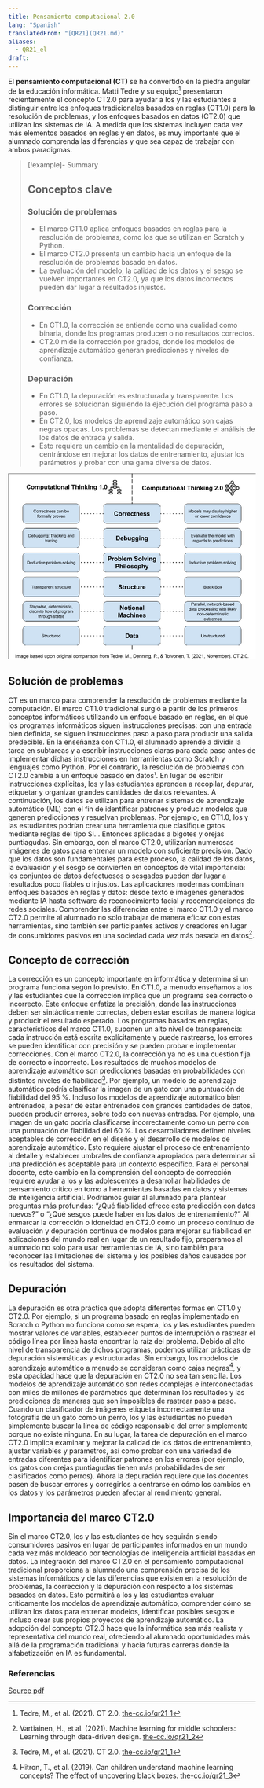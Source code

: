 ```yaml
---
title: Pensamiento computacional 2.0
lang: "Spanish"
translatedFrom: "[QR21](QR21.md)"
aliases:
  - QR21_el
draft:
---
```


El **pensamiento computacional (CT)** se ha convertido en la piedra angular de la educación informática. Matti Tedre y su equipo[^1] presentaron recientemente el concepto CT2.0 para ayudar a los y las estudiantes a distinguir entre los enfoques tradicionales basados en reglas (CT1.0) para la resolución de problemas, y los enfoques basados en datos (CT2.0) que utilizan los sistemas de IA. A medida que los sistemas incluyen cada vez más elementos basados en reglas y en datos, es muy importante que el alumnado comprenda las diferencias y que sea capaz de trabajar con ambos paradigmas.

>[!example]- Summary
>## Conceptos clave
>
>### Solución de problemas
>
>- El marco CT1.0 aplica enfoques basados en reglas para la resolución de problemas, como los que se utilizan en Scratch y Python.
>- El marco CT2.0 presenta un cambio hacia un enfoque de la resolución de problemas basado en datos.
>- La evaluación del modelo, la calidad de los datos y el sesgo se vuelven importantes en CT2.0, ya que los datos incorrectos pueden dar lugar a resultados injustos.
>
>### Corrección
>
>- En CT1.0, la corrección se entiende como una cualidad como binaria, donde los programas producen o no resultados correctos.
>- CT2.0 mide la corrección por grados, donde los modelos de aprendizaje automático generan predicciones y niveles de confianza.
>
>### Depuración
>
>- En CT1.0, la depuración es estructurada y transparente. Los errores se solucionan siguiendo la ejecución del programa paso a paso.
>- En CT2.0, los modelos de aprendizaje automático son cajas negras opacas. Los problemas se detectan mediante el análisis de los datos de entrada y salida.
>- Esto requiere un cambio en la mentalidad de depuración, centrándose en mejorar los datos de entrenamiento, ajustar los parámetros y probar con una gama diversa de datos.

![](../assets/img/quickreads/QR21_CT_1.0_2.0.png)

## Solución de problemas

CT es un marco para comprender la resolución de problemas mediante la computación. El marco CT1.0 tradicional surgió a partir de los primeros conceptos informáticos utilizando un enfoque basado en reglas, en el que los programas informáticos siguen instrucciones precisas: con una entrada bien definida, se siguen instrucciones paso a paso para producir una salida predecible. En la enseñanza con CT1.0, el alumnado aprende a dividir la tarea en subtareas y a escribir instrucciones claras para cada paso antes de implementar dichas instrucciones en herramientas como Scratch y lenguajes como Python. Por el contrario, la resolución de problemas con CT2.0 cambia a un enfoque basado en datos¹. En lugar de escribir instrucciones explícitas, los y las estudiantes aprenden a recopilar, depurar, etiquetar y organizar grandes cantidades de datos relevantes. A continuación, los datos se utilizan para entrenar sistemas de aprendizaje automático (ML) con el fin de identificar patrones y producir modelos que generen predicciones y resuelvan problemas. Por ejemplo, en CT1.0, los y las estudiantes podrían crear una herramienta que clasifique gatos mediante reglas del tipo Si... Entonces aplicadas a bigotes y orejas puntiagudas. Sin embargo, con el marco CT2.0, utilizarían numerosas imágenes de gatos para entrenar un modelo con suficiente precisión. Dado que los datos son fundamentales para este proceso, la calidad de los datos, la evaluación y el sesgo se convierten en conceptos de vital importancia: los conjuntos de datos defectuosos o sesgados pueden dar lugar a resultados poco fiables o injustos. Las aplicaciones modernas combinan enfoques basados en reglas y datos: desde texto e imágenes generados mediante IA hasta software de reconocimiento facial y recomendaciones de redes sociales. Comprender las diferencias entre el marco CT1.0 y el marco CT2.0 permite al alumnado no solo trabajar de manera eficaz con estas herramientas, sino también ser participantes activos y creadores en lugar de consumidores pasivos en una sociedad cada vez más basada en datos[^2].

## Concepto de corrección

La corrección es un concepto importante en informática y determina si un programa funciona según lo previsto. En CT1.0, a menudo enseñamos a los y las estudiantes que la corrección implica que un programa sea correcto o incorrecto. Este enfoque enfatiza la precisión, donde las instrucciones deben ser sintácticamente correctas, deben estar escritas de manera lógica y producir el resultado esperado. Los programas basados en reglas, característicos del marco CT1.0, suponen un alto nivel de transparencia: cada instrucción está escrita explícitamente y puede rastrearse, los errores se pueden identificar con precisión y se pueden probar e implementar correcciones. Con el marco CT2.0, la corrección ya no es una cuestión fija de correcto o incorrecto. Los resultados de muchos modelos de aprendizaje automático son predicciones basadas en probabilidades con distintos niveles de fiabilidad[^1]. Por ejemplo, un modelo de aprendizaje automático podría clasificar la imagen de un gato con una puntuación de fiabilidad del 95 %. Incluso los modelos de aprendizaje automático bien entrenados, a pesar de estar entrenados con grandes cantidades de datos, pueden producir errores, sobre todo con nuevas entradas. Por ejemplo, una imagen de un gato podría clasificarse incorrectamente como un perro con una puntuación de fiabilidad del 60 %. Los desarrolladores definen niveles aceptables de corrección en el diseño y el desarrollo de modelos de aprendizaje automático. Esto requiere ajustar el proceso de entrenamiento al detalle y establecer umbrales de confianza apropiados para determinar si una predicción es aceptable para un contexto específico. Para el personal docente, este cambio en la comprensión del concepto de corrección requiere ayudar a los y las adolescentes a desarrollar habilidades de pensamiento crítico en torno a herramientas basadas en datos y sistemas de inteligencia artificial. Podríamos guiar al alumnado para plantear preguntas más profundas: “¿Qué fiabilidad ofrece esta predicción con datos nuevos?” o “¿Qué sesgos puede haber en los datos de entrenamiento?” Al enmarcar la corrección o idoneidad en CT2.0 como un proceso continuo de evaluación y depuración continua de modelos para mejorar su fiabilidad en aplicaciones del mundo real en lugar de un resultado fijo, preparamos al alumnado no solo para usar herramientas de IA, sino también para reconocer las limitaciones del sistema y los posibles daños causados por los resultados del sistema.

## Depuración

La depuración es otra práctica que adopta diferentes formas en CT1.0 y CT2.0. Por ejemplo, si un programa basado en reglas implementado en Scratch o Python no funciona como se espera, los y las estudiantes pueden mostrar valores de variables, establecer puntos de interrupción o rastrear el código línea por línea hasta encontrar la raíz del problema. Debido al alto nivel de transparencia de dichos programas, podemos utilizar prácticas de depuración sistemáticas y estructuradas. Sin embargo, los modelos de aprendizaje automático a menudo se consideran como cajas negras[^3], y esta opacidad hace que la depuración en CT2.0 no sea tan sencilla. Los modelos de aprendizaje automático son redes complejas e interconectadas con miles de millones de parámetros que determinan los resultados y las predicciones de maneras que son imposibles de rastrear paso a paso. Cuando un clasificador de imágenes etiqueta incorrectamente una fotografía de un gato como un perro, los y las estudiantes no pueden simplemente buscar la línea de código responsable del error simplemente porque no existe ninguna. En su lugar, la tarea de depuración en el marco CT2.0 implica examinar y mejorar la calidad de los datos de entrenamiento, ajustar variables y parámetros, así como probar con una variedad de entradas diferentes para identificar patrones en los errores (por ejemplo, los gatos con orejas puntiagudas tienen más probabilidades de ser clasificados como perros). Ahora la depuración requiere que los docentes pasen de buscar errores y corregirlos a centrarse en cómo los cambios en los datos y los parámetros pueden afectar al rendimiento general.

## Importancia del marco CT2.0

Sin el marco CT2.0, los y las estudiantes de hoy seguirán siendo consumidores pasivos en lugar de participantes informados en un mundo cada vez más moldeado por tecnologías de inteligencia artificial basadas en datos. La integración del marco CT2.0 en el pensamiento computacional tradicional proporciona al alumnado una comprensión precisa de los sistemas informáticos y de las diferencias que existen en la resolución de problemas, la corrección y la depuración con respecto a los sistemas basados en datos. Esto permitirá a los y las estudiantes evaluar críticamente los modelos de aprendizaje automático, comprender cómo se utilizan los datos para entrenar modelos, identificar posibles sesgos e incluso crear sus propios proyectos de aprendizaje automático. La adopción del concepto CT2.0 hace que la informática sea más realista y representativa del mundo real, ofreciendo al alumnado oportunidades más allá de la programación tradicional y hacia futuras carreras donde la alfabetización en IA es fundamental.


### Referencias

[^1]: Tedre, M., et al. (2021). CT 2.0. [the-cc.io/qr21\_1](the-cc.io/qr21_1)

[^2]: Vartiainen, H., et al. (2021). Machine learning for middle schoolers: Learning through data-driven design. [the-cc.io/qr21\_2](the-cc.io/qr21_2)

[^3]: Hitron, T., et al. (2019). Can children understand machine learning concepts? The effect of uncovering black boxes. [the-cc.io/qr21\_3](the-cc.io/qr21_3)

[Source pdf](https://static.raspberrypi.org/files/curriculum/quickreads/21-Pedagogy_Summary_Computational_Thinking_2_2025.pdf)
